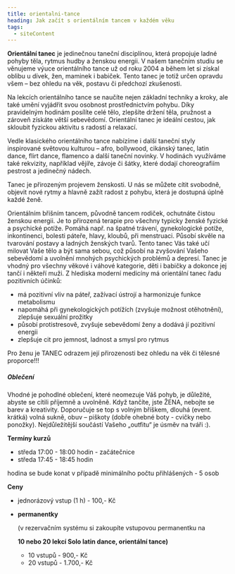 ```yaml
---
title: orientalni-tance
heading: Jak začít s orientálním tancem v každém věku
tags:
  - siteContent
---
```

**Orientální tanec** je jedinečnou taneční disciplínou, která propojuje ladné pohyby těla, rytmus hudby a ženskou energii. V našem tanečním studiu se věnujeme výuce orientálního tance už od roku 2004 a během let si získal oblibu u dívek, žen, maminek i babiček. Tento tanec je totiž určen opravdu všem – bez ohledu na věk, postavu či předchozí zkušenosti.

Na lekcích orientálního tance se naučíte nejen základní techniky a kroky, ale také umění vyjádřit svou osobnost prostřednictvím pohybu. Díky pravidelným hodinám posílíte celé tělo, zlepšíte držení těla, pružnost a zároveň získáte větší sebevědomí. Orientální tanec je ideální cestou, jak skloubit fyzickou aktivitu s radostí a relaxací.

Vedle klasického orientálního tance nabízíme i další taneční styly inspirované světovou kulturou – afro, bollywood, cikánský tanec, latin dance, flirt dance, flamenco a další taneční novinky. V hodinách využíváme také rekvizity, například vějíře, závoje či šátky, které dodají choreografiím pestrost a jedinečný nádech.

Tanec je přirozeným projevem ženskosti. U nás se můžete cítit svobodně, objevit nové rytmy a hlavně zažít radost z pohybu, která je dostupná úplně každé ženě.

Orientálním břišním tancem, původně tancem rodiček, ochutnáte čistou ženskou energii. Je to přirozená terapie pro všechny typicky ženské fyzické a psychické potíže. Pomáhá např. na špatné trávení, gynekologické potíže, inkontinenci, bolesti páteře, hlavy, kloubů, při menstruaci. Působí skvěle na tvarování postavy a ladných ženských tvarů. Tento tanec Vás také učí milovat Vaše tělo a být sama sebou, což působí na zvyšování Vašeho sebevědomí a uvolnění mnohých psychických problémů a depresí. Tanec je vhodný pro všechny věkové i váhové kategorie, děti i babičky a dokonce jej tančí i někteří muži.
Z hlediska moderní medicíny má orientální tanec řadu pozitivních účinků:

* má pozitivní vliv na páteř, zažívací ústrojí a harmonizuje funkce metabolismu
* napomáhá při gynekologických potížích (zvyšuje možnost otěhotnění), zlepšuje sexuální prožitky
* působí protistresově, zvyšuje sebevědomí ženy a dodává jí pozitivní energii
* zlepšuje cit pro jemnost, ladnost a smysl pro rytmus

Pro ženu je TANEC odrazem její přirozenosti bez ohledu na věk či tělesné proporce!!!

##### **Oblečení**

Vhodné je pohodlné oblečení, které neomezuje Váš pohyb, je důležité, abyste se cítili příjemně a uvolněně. Když tančíte, jste ŽENA, nebojte se barev a kreativity. Doporučuje se top s volným bříškem, dlouhá (event. krátká) volná sukně, obuv – piškoty (dobře ohebné boty - cvičky nebo ponožky). Nejdůležitější součástí Vašeho „outfitu“ je úsměv na tváři :).

**Termíny kurzů**

* středa 17:00 - 18:00 hodin - začátečnice
* středa 17:45 - 18:45 hodin

hodina se bude konat v případě minimálního počtu přihlášených - 5 osob

**Ceny**

* jednorázový vstup (1 h) - 100,- Kč
* **permanentky**

  (v rezervačním systému si zakoupíte vstupovou permanentku na 

  **10 nebo 20 lekcí Solo latin dance, orientální tance)**

  * 10 vstupů - 900,- Kč
  * 20 vstupů - 1.700,- Kč
